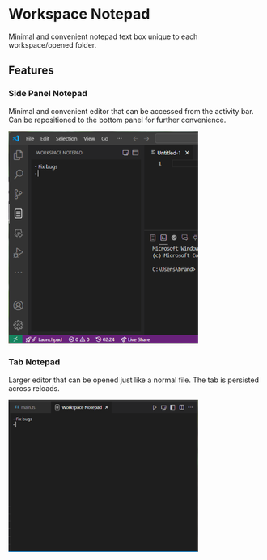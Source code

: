 # Workspace Notepad

Minimal and convenient notepad text box unique to each workspace/opened folder.

## Features

### Side Panel Notepad

Minimal and convenient editor that can be accessed from the activity bar. Can be repositioned to the bottom panel for further convenience.

<img src="media/screenshots/side.png" style="width: 375px">

### Tab Notepad

Larger editor that can be opened just like a normal file. The tab is persisted across reloads.

<img src="media/screenshots/main.png" style="width: 375px">